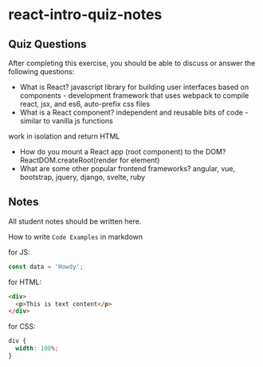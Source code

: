 # react-intro-quiz-notes

## Quiz Questions

After completing this exercise, you should be able to discuss or answer the following questions:

- What is React?
  javascript library for building user interfaces based on components - development framework that uses webpack to compile react, jsx, and es6, auto-prefix css files
- What is a React component?
  independent and reusable bits of code - similar to vanilla js functions

work in isolation and return HTML

- How do you mount a React app (root component) to the DOM?
  ReactDOM.createRoot(render for element)
- What are some other popular frontend frameworks?
  angular, vue, bootstrap, jquery, django, svelte, ruby

## Notes

All student notes should be written here.

How to write `Code Examples` in markdown

for JS:

```javascript
const data = 'Howdy';
```

for HTML:

```html
<div>
  <p>This is text content</p>
</div>
```

for CSS:

```css
div {
  width: 100%;
}
```
